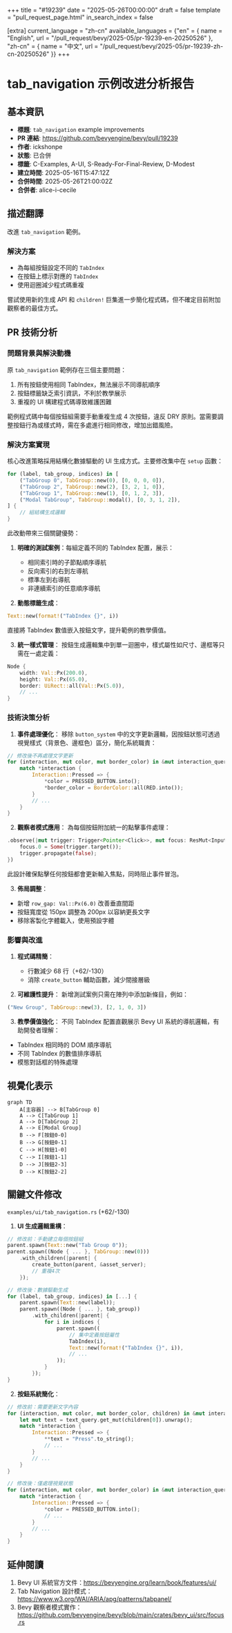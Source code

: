 +++
title = "#19239"
date = "2025-05-26T00:00:00"
draft = false
template = "pull_request_page.html"
in_search_index = false

[extra]
current_language = "zh-cn"
available_languages = {"en" = { name = "English", url = "/pull_request/bevy/2025-05/pr-19239-en-20250526" }, "zh-cn" = { name = "中文", url = "/pull_request/bevy/2025-05/pr-19239-zh-cn-20250526" }}
+++

# tab_navigation 示例改进分析报告

## 基本資訊
- **標題**: `tab_navigation` example improvements
- **PR 連結**: https://github.com/bevyengine/bevy/pull/19239
- **作者**: ickshonpe
- **狀態**: 已合併
- **標籤**: C-Examples, A-UI, S-Ready-For-Final-Review, D-Modest
- **建立時間**: 2025-05-16T15:47:12Z
- **合併時間**: 2025-05-26T21:00:02Z
- **合併者**: alice-i-cecile

## 描述翻譯
改進 `tab_navigation` 範例。

### 解決方案
* 為每組按鈕設定不同的 `TabIndex`
* 在按鈕上標示對應的 `TabIndex`
* 使用迴圈減少程式碼重複

嘗試使用新的生成 API 和 `children!` 巨集進一步簡化程式碼，但不確定目前附加觀察者的最佳方式。

## PR 技術分析

### 問題背景與解決動機
原 `tab_navigation` 範例存在三個主要問題：
1. 所有按鈕使用相同 TabIndex，無法展示不同導航順序
2. 按鈕標籤缺乏索引資訊，不利於教學展示
3. 重複的 UI 構建程式碼導致維護困難

範例程式碼中每個按鈕組需要手動重複生成 4 次按鈕，違反 DRY 原則。當需要調整按鈕行為或樣式時，需在多處進行相同修改，增加出錯風險。

### 解決方案實現
核心改進策略採用結構化數據驅動的 UI 生成方式。主要修改集中在 `setup` 函數：

```rust
for (label, tab_group, indices) in [
    ("TabGroup 0", TabGroup::new(0), [0, 0, 0, 0]),
    ("TabGroup 2", TabGroup::new(2), [3, 2, 1, 0]),
    ("TabGroup 1", TabGroup::new(1), [0, 1, 2, 3]),
    ("Modal TabGroup", TabGroup::modal(), [0, 3, 1, 2]),
] {
    // 組結構生成邏輯
}
```

此改動帶來三個關鍵優勢：
1. **明確的測試案例**：每組定義不同的 TabIndex 配置，展示：
   - 相同索引時的子節點順序導航
   - 反向索引的右到左導航
   - 標準左到右導航
   - 非連續索引的任意順序導航

2. **動態標籤生成**：
```rust
Text::new(format!("TabIndex {}", i))
```
直接將 TabIndex 數值嵌入按鈕文字，提升範例的教學價值。

3. **統一樣式管理**：
按鈕生成邏輯集中到單一迴圈中，樣式屬性如尺寸、邊框等只需在一處定義：
```rust
Node {
    width: Val::Px(200.0),
    height: Val::Px(65.0),
    border: UiRect::all(Val::Px(5.0)),
    // ...
}
```

### 技術決策分析
1. **事件處理優化**：
移除 `button_system` 中的文字更新邏輯，因按鈕狀態可透過視覺樣式（背景色、邊框色）區分，簡化系統職責：
```rust
// 修改後不再處理文字更新
for (interaction, mut color, mut border_color) in &mut interaction_query {
    match *interaction {
        Interaction::Pressed => {
            *color = PRESSED_BUTTON.into();
            *border_color = BorderColor::all(RED.into());
        }
        // ...
    }
}
```

2. **觀察者模式應用**：
為每個按鈕附加統一的點擊事件處理：
```rust
.observe(|mut trigger: Trigger<Pointer<Click>>, mut focus: ResMut<InputFocus>| {
    focus.0 = Some(trigger.target());
    trigger.propagate(false);
})
```
此設計確保點擊任何按鈕都會更新輸入焦點，同時阻止事件冒泡。

3. **佈局調整**：
- 新增 `row_gap: Val::Px(6.0)` 改善垂直間距
- 按鈕寬度從 150px 調整為 200px 以容納更長文字
- 移除客製化字體載入，使用預設字體

### 影響與改進
1. **程式碼精簡**：
   - 行數減少 68 行（+62/-130）
   - 消除 `create_button` 輔助函數，減少間接層級

2. **可維護性提升**：
新增測試案例只需在陣列中添加新條目，例如：
```rust
("New Group", TabGroup::new(3), [2, 1, 0, 3])
```

3. **教學價值強化**：
不同 TabIndex 配置直觀展示 Bevy UI 系統的導航邏輯，有助開發者理解：
- TabIndex 相同時的 DOM 順序導航
- 不同 TabIndex 的數值排序導航
- 模態對話框的特殊處理

## 視覺化表示
```mermaid
graph TD
    A[主容器] --> B[TabGroup 0]
    A --> C[TabGroup 1]
    A --> D[TabGroup 2]
    A --> E[Modal Group]
    B --> F[按鈕0-0]
    B --> G[按鈕0-1]
    C --> H[按鈕1-0]
    C --> I[按鈕1-1]
    D --> J[按鈕2-3]
    D --> K[按鈕2-2]
```

## 關鍵文件修改
`examples/ui/tab_navigation.rs` (+62/-130)

1. **UI 生成邏輯重構**：
```rust
// 修改前：手動建立每個按鈕組
parent.spawn(Text::new("Tab Group 0"));
parent.spawn((Node { ... }, TabGroup::new(0)))
    .with_children(|parent| {
        create_button(parent, &asset_server);
        // 重複4次
    });

// 修改後：數據驅動生成
for (label, tab_group, indices) in [...] {
    parent.spawn(Text::new(label));
    parent.spawn((Node { ... }, tab_group))
        .with_children(|parent| {
            for i in indices {
                parent.spawn((
                    // 集中定義按鈕屬性
                    TabIndex(i),
                    Text::new(format!("TabIndex {}", i)),
                    // ...
                ));
            }
        });
}
```

2. **按鈕系統簡化**：
```rust
// 修改前：需要更新文字內容
for (interaction, mut color, mut border_color, children) in &mut interaction_query {
    let mut text = text_query.get_mut(children[0]).unwrap();
    match *interaction {
        Interaction::Pressed => {
            **text = "Press".to_string();
            // ...
        }
        // ...
    }
}

// 修改後：僅處理視覺狀態
for (interaction, mut color, mut border_color) in &mut interaction_query {
    match *interaction {
        Interaction::Pressed => {
            *color = PRESSED_BUTTON.into();
            // ...
        }
        // ...
    }
}
```

## 延伸閱讀
1. Bevy UI 系統官方文件：https://bevyengine.org/learn/book/features/ui/
2. Tab Navigation 設計模式：https://www.w3.org/WAI/ARIA/apg/patterns/tabpanel/
3. Bevy 觀察者模式實作：https://github.com/bevyengine/bevy/blob/main/crates/bevy_ui/src/focus.rs